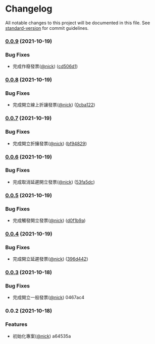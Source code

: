 # Changelog

All notable changes to this project will be documented in this file. See [standard-version](https://github.com/conventional-changelog/standard-version) for commit guidelines.

### [0.0.9](https://github.com/castion2293/ecpay-invoice/compare/v0.0.8...v0.0.9) (2021-10-19)


### Bug Fixes

* 完成作廢發票([@nick](https://github.com/nick)) ([cd506d1](https://github.com/castion2293/ecpay-invoice/commit/cd506d1004ccdd6311119ba186bbc0ef8b777212))

### [0.0.8](https://github.com/castion2293/ecpay-invoice/compare/v0.0.7...v0.0.8) (2021-10-19)


### Bug Fixes

* 完成開立線上折讓發票([@nick](https://github.com/nick)) ([0cba122](https://github.com/castion2293/ecpay-invoice/commit/0cba1221b1a2758db5f7a63c32ba629153951899))

### [0.0.7](https://github.com/castion2293/ecpay-invoice/compare/v0.0.6...v0.0.7) (2021-10-19)


### Bug Fixes

* 完成開立折攘發票([@nick](https://github.com/nick)) ([bf94829](https://github.com/castion2293/ecpay-invoice/commit/bf94829f457cc3dae6c82901de019e62aac75f0b))

### [0.0.6](https://github.com/castion2293/ecpay-invoice/compare/v0.0.5...v0.0.6) (2021-10-19)


### Bug Fixes

* 完成取消延遲開立發票([@nick](https://github.com/nick)) ([53fa5dc](https://github.com/castion2293/ecpay-invoice/commit/53fa5dceddd74b2fcebf927bee55099cd149e28b))

### [0.0.5](https://github.com/castion2293/ecpay-invoice/compare/v0.0.4...v0.0.5) (2021-10-19)


### Bug Fixes

* 完成觸發開立發票([@nick](https://github.com/nick)) ([d0f1b9a](https://github.com/castion2293/ecpay-invoice/commit/d0f1b9a7a81c992127936901f5a31afbb852de5d))

### [0.0.4](https://github.com/castion2293/ecpay-invoice/compare/v0.0.3...v0.0.4) (2021-10-19)


### Bug Fixes

* 完成開立延遲發票([@nick](https://github.com/nick)) ([396d442](https://github.com/castion2293/ecpay-invoice/commit/396d44238db87270b48ca7906a6ce67ecf3fc8b5))

### [0.0.3](///compare/v0.0.2...v0.0.3) (2021-10-18)


### Bug Fixes

* 完成開立一般發票([@nick](undefined/nick)) 0467ac4

### 0.0.2 (2021-10-18)


### Features

* 初始化專案([@nick](undefined/nick)) a64535a
